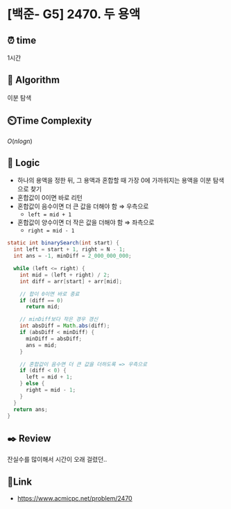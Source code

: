 # [백준- G5] 2470. 두 용액
 
## ⏰  **time**
1시간

## :pushpin: **Algorithm**
이분 탐색

## ⏲️**Time Complexity**
$O(nlogn)$

## :round_pushpin: **Logic**
- 하나의 용액을 정한 뒤, 그 용액과 혼합할 때 가장 0에 가까워지는 용액을 이분 탐색으로 찾기
- 혼합값이 0이면 바로 리턴
- 혼합값이 음수이면 더 큰 값을 더해야 함 ⇒ 우측으로
  - `left = mid + 1`
- 혼합값이 양수이면 더 작은 값을 더해야 함 ⇒ 좌측으로
  - `right = mid - 1`
```java
static int binarySearch(int start) {
  int left = start + 1, right = N - 1;
  int ans = -1, minDiff = 2_000_000_000;

  while (left <= right) {
    int mid = (left + right) / 2;
    int diff = arr[start] + arr[mid];

    // 합이 0이면 바로 종료
    if (diff == 0)
      return mid;

    // minDiff보다 작은 경우 갱신
    int absDiff = Math.abs(diff);
    if (absDiff < minDiff) {
      minDiff = absDiff;
      ans = mid;
    }

    // 혼합값이 음수면 더 큰 값을 더하도록 => 우측으로
    if (diff < 0) {
      left = mid + 1;
    } else {
      right = mid - 1;
    }
  }
  return ans;
}
```

## :black_nib: **Review**
잔실수를 많이해서 시간이 오래 걸렸던..

## 📡**Link**
- https://www.acmicpc.net/problem/2470
